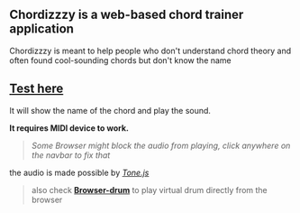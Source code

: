 ## Chordizzzy is a web-based chord trainer application

Chordizzzy is meant to help people who don't understand chord theory and often found cool-sounding chords but don't know the name

## [**Test here**](https://fmented.github.io/chordizzzy/)

It will show the name of the chord and play the sound.

**It requires MIDI device to work.**

>*Some Browser might block the audio from playing, click anywhere on the navbar to fix that*

the audio is made possible by [*Tone.js*](https://tonejs.github.io/)


>also check [**Browser-drum**](https://fmented.github.io/Browser-Drums/) to play virtual drum directly from the browser